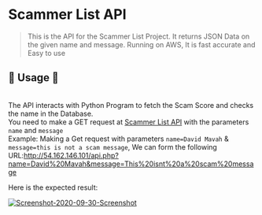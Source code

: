 # Scammer List API
>This is the API for the Scammer List Project. It returns JSON Data on the given name and message. Running on AWS, It is fast accurate and Easy to use<br>

<b><h2>🔧 Usage 🔧</h2> </b><br>
The API interacts with Python Program to fetch the Scam Score and checks the name in the Database. <br>
You need to make a GET request at [Scammer List API](http://54.162.146.101/api.php) with the parameters `name` and `message`<br>
Example:
Making a Get request with parameters `name=David Mavah` & `message=this is not a scam message`, We can form the following URL:http://54.162.146.101/api.php?name=David%20Mavah&message=This%20isnt%20a%20scam%20message

Here is the expected result:

<a href="https://imgbb.com/"><img src="https://i.ibb.co/rQtYYVk/Screenshot-2020-09-30-Screenshot.png" alt="Screenshot-2020-09-30-Screenshot" border="0"></a><br>
